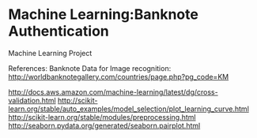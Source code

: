 # Machine Learning:Banknote Authentication
Machine Learning Project

References:
Banknote Data for Image recognition: http://worldbanknotegallery.com/countries/page.php?pg_code=KM

http://docs.aws.amazon.com/machine-learning/latest/dg/cross-validation.html
http://scikit-learn.org/stable/auto_examples/model_selection/plot_learning_curve.html
http://scikit-learn.org/stable/modules/preprocessing.html
http://seaborn.pydata.org/generated/seaborn.pairplot.html

